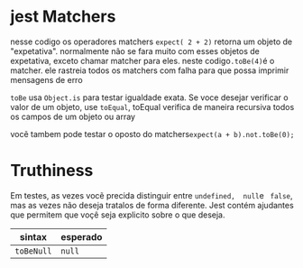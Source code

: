 # jest Matchers

nesse codigo os operadores matchers ``` expect( 2 + 2) ``` retorna um objeto de
"expetativa". normalmente não se fara muito com esses objetos de expetativa,
exceto chamar matcher para eles. neste codigo``` .toBe(4) ```é o matcher. ele rastreia todos os matchers com falha para que possa imprimir mensagens de erro

```toBe``` usa ```Object.is``` para testar igualdade exata. Se voce desejar verificar o valor de um objeto, use ```toEqual```, toEqual verifica de maneira recursiva todos os campos de um objeto ou array

vocẽ tambem pode testar o oposto do matchers``` expect(a + b).not.toBe(0); ```

# Truthiness

Em testes, as vezes vocẽ precida distinguir entre ```undefined,  null```e ``` false```,
mas as vezes não deseja tratalos de forma diferente. Jest contém ajudantes que permitem que voçê seja explicito sobre o que deseja.

| sintax | esperado |
| --- | --- |
| `toBeNull` | `null ` |